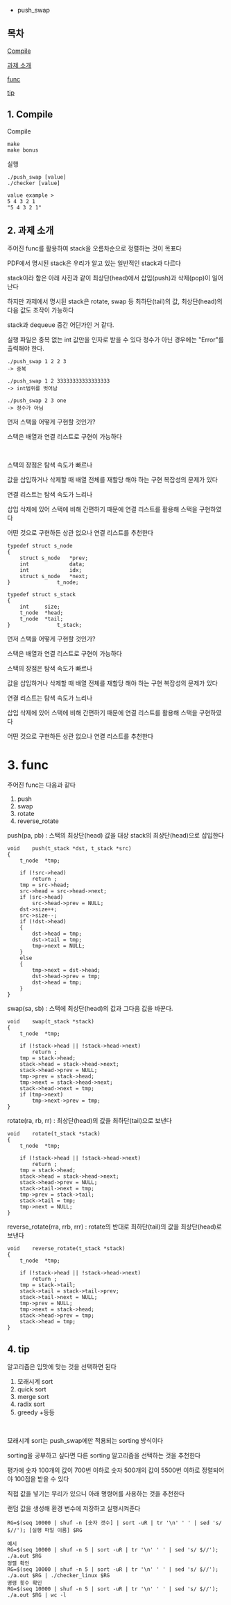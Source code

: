 * push_swap

## 목차
[Compile](#1.-Compile)

[과제 소개](#2.-과제-소개)

[func](#3.-func)

[tip](#4.-tip)
## 1. Compile
Compile
```
make
make bonus
```
실행
```
./push_swap [value]
./checker [value]

value example >
5 4 3 2 1
"5 4 3 2 1"
```

## 2. 과제 소개
주어진 func를 활용하여 stack을 오름차순으로 정렬하는 것이 목표다

PDF에서 명시된 stack은 우리가 알고 있는 일반적인 stack과 다르다 

stack이라 함은 아래 사진과 같이 최상단(head)에서 삽입(push)과  삭제(pop)이 일어난다

하지만 과제에서 명시된 stack은 rotate, swap 등 최하단(tail)의 값, 최상단(head)의 다음 값도 조작이 가능하다

stack과 dequeue 중간 어딘가인 거 같다.

실행 파일은 중복 없는 int 값만을 인자로 받을 수 있다 정수가 아닌 경우에는 "Error"를 출력해야 한다.

```
./push_swap 1 2 2 3
-> 중복
 
./push_swap 1 2 33333333333333333
-> int범위를 벗어남

./push_swap 2 3 one
-> 정수가 아님
```
먼저 스택을 어떻게 구현할 것인가?

스택은 배열과 연결 리스트로 구현이 가능하다

​

스택의 장점은 탐색 속도가 빠르나 

값을 삽입하거나 삭제할 때 배열 전체를 재할당 해야 하는 구현 복잡성의 문제가 있다

연결 리스트는 탐색 속도가 느리나 

삽입 삭제에 있어 스택에 비해 간편하기 때문에 연결 리스트를 활용해 스택을 구현하였다

어떤 것으로 구현하든 상관 없으나 연결 리스트를 추천한다

```
typedef struct s_node
{
	struct s_node	*prev;
	int				data;
	int				idx;
	struct s_node	*next;
}				t_node;

typedef struct s_stack
{
	int		size;
	t_node	*head;
	t_node	*tail;
}				t_stack;
```
먼저 스택을 어떻게 구현할 것인가?

스택은 배열과 연결 리스트로 구현이 가능하다

스택의 장점은 탐색 속도가 빠르나 

값을 삽입하거나 삭제할 때 배열 전체를 재할당 해야 하는 구현 복잡성의 문제가 있다

연결 리스트는 탐색 속도가 느리나 

삽입 삭제에 있어 스택에 비해 간편하기 때문에 연결 리스트를 활용해 스택을 구현하였다

어떤 것으로 구현하든 상관 없으나 연결 리스트를 추천한다

# 3. func

주어진 func는 다음과 같다 
1. push
2. swap
3. rotate
4. reverse_rotate

push(pa, pb) : 스택의 최상단(head) 값을 대상 stack의 최상단(head)으로 삽입한다
```
void	push(t_stack *dst, t_stack *src)
{
	t_node	*tmp;

	if (!src->head)
		return ;
	tmp = src->head;
	src->head = src->head->next;
	if (src->head)
		src->head->prev = NULL;
	dst->size++;
	src->size--;
	if (!dst->head)
	{
		dst->head = tmp;
		dst->tail = tmp;
		tmp->next = NULL;
	}
	else
	{
		tmp->next = dst->head;
		dst->head->prev = tmp;
		dst->head = tmp;
	}
}
```

swap(sa, sb) : 스택에 최상단(head)의 값과 그다음 값을 바꾼다. 
```
void	swap(t_stack *stack)
{
	t_node	*tmp;

	if (!stack->head || !stack->head->next)
		return ;
	tmp = stack->head;
	stack->head = stack->head->next;
	stack->head->prev = NULL;
	tmp->prev = stack->head;
	tmp->next = stack->head->next;
	stack->head->next = tmp;
	if (tmp->next)
		tmp->next->prev = tmp;
}
```

rotate(ra, rb, rr) : 최상단(head)의 값을 최하단(tail)으로 보낸다
```
void	rotate(t_stack *stack)
{
	t_node	*tmp;

	if (!stack->head || !stack->head->next)
		return ;
	tmp = stack->head;
	stack->head = stack->head->next;
	stack->head->prev = NULL;
	stack->tail->next = tmp;
	tmp->prev = stack->tail;
	stack->tail = tmp;
	tmp->next = NULL;
}
```

reverse_rotate(rra, rrb, rrr) : rotate의 반대로 최하단(tail)의 값을 최상단(head)로 보낸다
```
void	reverse_rotate(t_stack *stack)
{
	t_node	*tmp;

	if (!stack->head || !stack->head->next)
		return ;
	tmp = stack->tail;
	stack->tail = stack->tail->prev;
	stack->tail->next = NULL;
	tmp->prev = NULL;
	tmp->next = stack->head;
	stack->head->prev = tmp;
	stack->head = tmp;
}
```

## 4. tip
알고리즘은 입맛에 맞는 것을 선택하면 된다

1. 모래시계 sort 
2. quick sort
3. merge sort
4. radix sort
5. greedy
   +등등

​

모래시계 sort는 push_swap에만 적용되는 sorting 방식이다

sorting을 공부하고 싶다면 다른 sorting 알고리즘을 선택하는 것을 추천한다 

평가에 숫자 100개의 값이 700번 이하로 숫자 500개의 값이 5500번 이하로 정렬되어야 100점을 받을 수 있다 

직접 값을 넣기는 무리가 있으니 아래 명령어를 사용하는 것을 추천한다 

랜덤 값을 생성해 환경 변수에 저장하고 실행시켜준다 
```
RG=$(seq 10000 | shuf -n [숫자 갯수] | sort -uR | tr '\n' ' ' | sed 's/ $//'); [실행 파일 이름] $RG

예시
RG=$(seq 10000 | shuf -n 5 | sort -uR | tr '\n' ' ' | sed 's/ $//'); ./a.out $RG
정렬 확인
RG=$(seq 10000 | shuf -n 5 | sort -uR | tr '\n' ' ' | sed 's/ $//'); ./a.out $RG | ./checker_linux $RG
명령 횟수 확인
RG=$(seq 10000 | shuf -n 5 | sort -uR | tr '\n' ' ' | sed 's/ $//'); ./a.out $RG | wc -l
```
